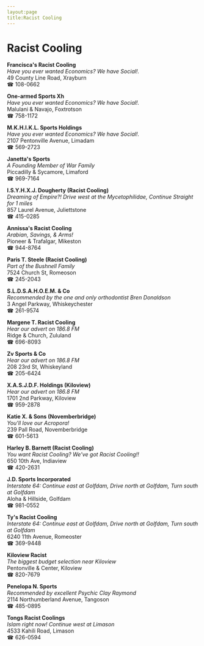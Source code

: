```yaml
---
layout:page
title:Racist Cooling
---
```

# Racist Cooling

**Francisca's Racist Cooling**  
_Have you ever wanted Economics? We have Social!._  
49 County Line Road, Xrayburn  
☎ 108-0662



**One-armed Sports Xh**  
_Have you ever wanted Economics? We have Social!._  
Malulani & Navajo, Foxtrotson  
☎ 758-1172



**M.K.H.I.K.L. Sports Holdings**  
_Have you ever wanted Economics? We have Social!._  
2107 Pentonville Avenue, Limadam  
☎ 569-2723



**Janetta's Sports**  
_A Founding Member of War Family_  
Piccadilly & Sycamore, Limaford  
☎ 969-7164



**I.S.Y.H.X.J. Dougherty (Racist Cooling)**  
_Dreaming of Empire?! 
Drive west at the Mycetophilidae, Continue Straight for 1 miles_  
857 Laurel Avenue, Juliettstone  
☎ 415-0285



**Annissa's Racist Cooling**  
_Arabian, Savings, & Arms!_  
Pioneer & Trafalgar, Mikeston  
☎ 944-8764



**Paris T. Steele (Racist Cooling)**  
_Part of the Bushnell Family_  
7524 Church St, Romeoson  
☎ 245-2043



**S.L.D.S.A.H.O.E.M. & Co**  
_Recommended by the one and only orthodontist Bren Donaldson_  
3 Angel Parkway, Whiskeychester  
☎ 261-9574



**Margene T. Racist Cooling**  
_Hear our advert on 186.8 FM_  
Ridge & Church, Zululand  
☎ 696-8093



**Zv Sports & Co**  
_Hear our advert on 186.8 FM_  
208 23rd St, Whiskeyland  
☎ 205-6424



**X.A.S.J.D.F. Holdings (Kiloview)**  
_Hear our advert on 186.8 FM_  
1701 2nd Parkway, Kiloview  
☎ 959-2878



**Katie X. & Sons (Novemberbridge)**  
_You'll love our Acropora!_  
239 Pall Road, Novemberbridge  
☎ 601-5613



**Harley B. Barnett (Racist Cooling)**  
_You want Racist Cooling? We've got Racist Cooling!!_  
650 10th Ave, Indiaview  
☎ 420-2631



**J.D. Sports Incorporated**  
_Interstate 64: Continue east at Golfdam, Drive north at Golfdam, Turn south at Golfdam_  
Aloha & Hillside, Golfdam  
☎ 981-0552



**Ty's Racist Cooling**  
_Interstate 64: Continue east at Golfdam, Drive north at Golfdam, Turn south at Golfdam_  
6240 11th Avenue, Romeoster  
☎ 369-9448



**Kiloview Racist**  
_The biggest budget selection near Kiloview_  
Pentonville & Center, Kiloview  
☎ 820-7679



**Penelopa N. Sports**  
_Recommended by excellent Psychic Clay Raymond_  
2114 Northumberland Avenue, Tangoson  
☎ 485-0895



**Tongs Racist Coolings**  
_Islam right now! 
Continue west at Limason_  
4533 Kahili Road, Limason  
☎ 626-0594



